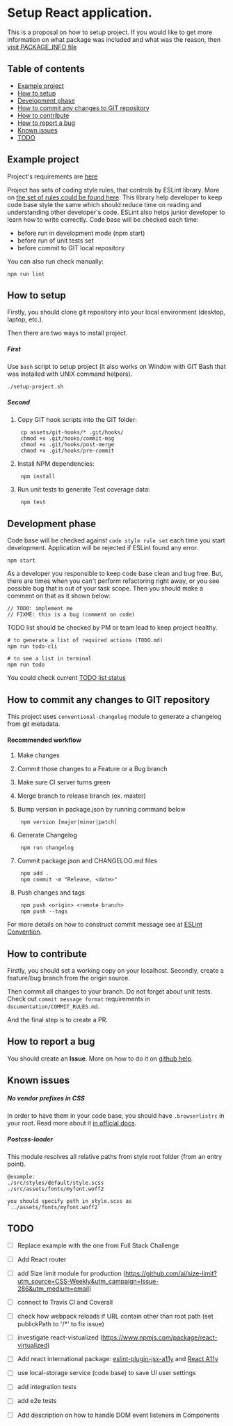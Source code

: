 # Setup React application.

This is a proposal on how to setup project.
If you would like to get more information on what package was included and what was the reason, then [visit PACKAGE_INFO file](documentation/PACKAGE_INFO.md)

## Table of contents

  * [Example project](#example-project)
  * [How to setup](#how-to-setup)
  * [Development phase](#development-phase)
  * [How to commit any changes to GIT repository](#how-to-commit-any-changes-to-GIT-repository)
  * [How to contribute](#how-to-contribute)
  * [How to report a bug](#how-to-report-a-bug)
  * [Known issues](#known-issues)
  * [TODO](#TODO)

## Example project

Project's requirements are [here](documentation/PROJECT_REQUIREMENTS.md)

Project has sets of coding style rules, that controls by ESLint library.
More on [the set of rules could be found here](documentation/ESLINT_RULESET.md).
This library help developer to keep code base style the same which should reduce time on reading and understanding other developer's code.
ESLint also helps junior developer to learn how to write correctly.
Code base will be checked each time:

  - before run in development mode (npm start)
  - before run of unit tests set
  - before commit to GIT local repository

You can also run check manually:

    npm run lint

## How to setup

Firstly, you should clone git repository into your local environment (desktop, laptop, etc.).

Then there are two ways to install project.

##### First

Use `bash` script to setup project (it also works on Window with GIT Bash that was installed with UNIX command helpers).

    ./setup-project.sh

##### Second

1. Copy GIT hook scripts into the GIT folder:

        cp assets/git-hooks/* .git/hooks/
        chmod +x .git/hooks/commit-msg
        chmod +x .git/hooks/post-merge
        chmod +x .git/hooks/pre-commit

2. Install NPM dependencies:

        npm install

3. Run unit tests to generate Test coverage data:

        npm test

## Development phase

Code base will be checked against `code style rule set` each time you start development.
Application will be rejected if ESLint found any error.

    npm start

As a developer you responsible to keep code base clean and bug free.
But, there are times when you can't perform refactoring right away, or you see possible bug that is out of your task scope.
Then you should make a comment on that as it shown below:

    // TODO: implement me
    // FIXME: this is a bug (comment on code)

TODO list should be checked by PM or team lead to keep project healthy.

    # to generate a list of required actions (TODO.md)
    npm run todo-cli

    # to see a list in terminal
    npm run todo

You could check current [TODO list status](TODO.md)

## How to commit any changes to GIT repository

This project uses `conventional-changelog` module to generate a changelog from git metadata.

#### Recommended workflow

  1. Make changes
  2. Commit those changes to a Feature or a Bug branch
  3. Make sure CI server turns green
  4. Merge branch to release branch (ex. master)
  4. Bump version in package.json by running command below

          npm version [major|minor|patch]

  5. Generate Changelog

          npm run changelog

  6. Commit package.json and CHANGELOG.md files

          npm add .
          npm commit -m "Release, <date>"

  8. Push changes and tags

          npm push <origin> <remote branch>
          npm push --tags

For more details on how to construct commit message see at [ESLint Convention](documentation/COMMIT_RULES.md).

## How to contribute

Firstly, you should set a working copy on your localhost.
Secondly, create a feature/bug branch from the origin source.

Then commit all changes to your branch. Do not forget about unit tests.
Check out `commit message format` requirements in `documentation/COMMIT_RULES.md`.

And the final step is to create a PR.

## How to report a bug

You should create an **Issue**. More on how to do it on [github help](https://help.github.com/articles/creating-an-issue/).

## Known issues

##### No vendor prefixes in CSS

In order to have them in your code base, you should have `.browserlistrc` in your root. Read more about it [in official docs](https://github.com/browserslist/browserslist#best-practices).

##### Postcss-loader

This module resolves all relative paths from style root folder (from an entry point).

    @example:
    ./src/styles/default/style.scss
    ./src/assets/fonts/myfont.woff2

    you should specify path in style.scss as `../assets/fonts/myfont.woff2`

## TODO

- [ ] Replace example with the one from Full Stack Challenge

- [ ] Add React router

- [ ] add Size limit module for production (https://github.com/ai/size-limit?utm_source=CSS-Weekly&utm_campaign=Issue-286&utm_medium=email)

- [ ] connect to Travis CI and Coverall

- [ ] check how webpack reloads if URL contain other than root path (set publickPath to '/*' to fix issue)

- [ ] investigate react-vistualized (https://www.npmjs.com/package/react-virtualized)

- [ ] Add react international package: [eslint-plugin-jsx-a11y](https://www.npmjs.com/package/eslint-plugin-jsx-a11y) and [React A11y](https://www.npmjs.com/package/react-a11y)

- [ ] use local-storage service (code base) to save UI user settings

- [ ] add integration tests

- [ ] add e2e tests

- [ ] Add description on how to handle DOM event listeners in Components